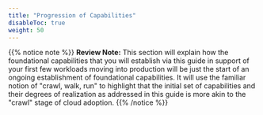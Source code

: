 ```yaml
---
title: "Progression of Capabilities"
disableToc: true
weight: 50
---
```


{{% notice note %}}
**Review Note:** This section will explain how the foundational capabilities that you will establish via this guide in support of your first few workloads moving into production will be just the start of an ongoing establishment of foundational capabilities.  It will use the familiar notion of "crawl, walk, run" to highlight that the initial set of capabilities and their degrees of realization as addressed in this guide is more akin to the "crawl" stage of cloud adoption. 
{{% /notice %}}